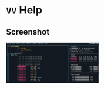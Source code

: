 <!-- TITLE: VV Help -->

#  `VV` Help
## Screenshot
<img src="/uploads/v-help/v-bang.png" width="50%">